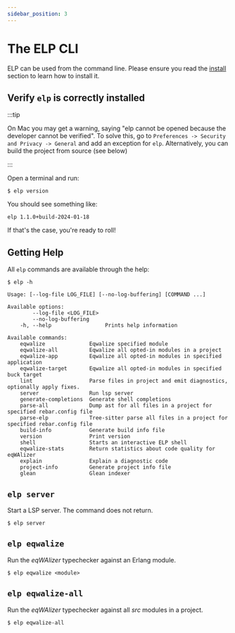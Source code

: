 ```yaml
---
sidebar_position: 3
---
```


# The ELP CLI

ELP can be used from the command line. Please ensure you read the [install](install.md) section to learn how to install it.

## Verify `elp` is correctly installed

:::tip

On Mac you may get a warning, saying "elp cannot be opened because the developer cannot be verified". To solve this, go to `Preferences -> Security and Privacy -> General` and add an exception for `elp`. Alternatively, you can build the project from source (see below)

:::

Open a terminal and run:

```
$ elp version
```

You should see something like:

```
elp 1.1.0+build-2024-01-18
```

If that's the case, you're ready to roll!

## Getting Help

All `elp` commands are available through the help:

```
$ elp -h

Usage: [--log-file LOG_FILE] [--no-log-buffering] [COMMAND ...]

Available options:
        --log-file <LOG_FILE>
        --no-log-buffering
    -h, --help                 Prints help information

Available commands:
    eqwalize              Eqwalize specified module
    eqwalize-all          Eqwalize all opted-in modules in a project
    eqwalize-app          Eqwalize all opted-in modules in specified application
    eqwalize-target       Eqwalize all opted-in modules in specified buck target
    lint                  Parse files in project and emit diagnostics, optionally apply fixes.
    server                Run lsp server
    generate-completions  Generate shell completions
    parse-all             Dump ast for all files in a project for specified rebar.config file
    parse-elp             Tree-sitter parse all files in a project for specified rebar.config file
    build-info            Generate build info file
    version               Print version
    shell                 Starts an interactive ELP shell
    eqwalize-stats        Return statistics about code quality for eqWAlizer
    explain               Explain a diagnostic code
    project-info          Generate project info file
    glean                 Glean indexer
```

## `elp server`

Start a LSP server. The command does not return.

```
$ elp server
```

## `elp eqwalize`

Run the _eqWAlizer_ typechecker against an Erlang module.

```
$ elp eqwalize <module>
```

## `elp eqwalize-all`

Run the _eqWAlizer_ typechecker against all _src_ modules in a project.

```
$ elp eqwalize-all
```
